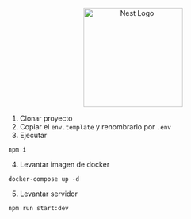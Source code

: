 <p align="center">
  <a href="http://nestjs.com/" target="blank"><img src="https://nestjs.com/img/logo-small.svg" width="200" alt="Nest Logo" /></a>
</p>

1. Clonar proyecto
2. Copiar el ```env.template``` y renombrarlo por ```.env```
3. Ejecutar 
```
npm i
```
4. Levantar imagen de docker
```
docker-compose up -d
```
5. Levantar servidor 
```
npm run start:dev
```